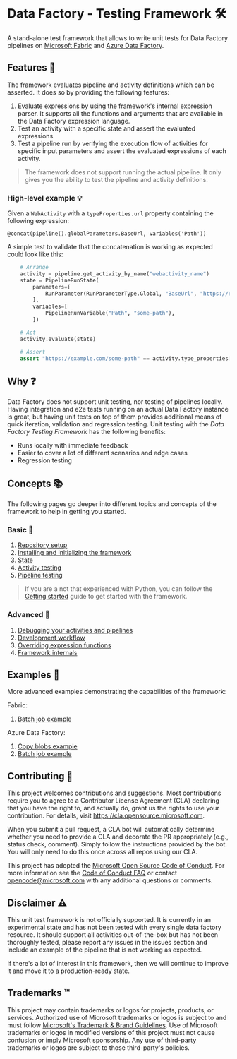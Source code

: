# Data Factory - Testing Framework :hammer_and_wrench:

A stand-alone test framework that allows to write unit tests for Data Factory pipelines on [Microsoft Fabric](https://learn.microsoft.com/en-us/fabric/data-factory/) and [Azure Data Factory](https://learn.microsoft.com/en-us/azure/data-factory/concepts-pipelines-activities?tabs=data-factory).

## Features :rocket:

The framework evaluates pipeline and activity definitions which can be asserted. It does so by providing the following features:

1. Evaluate expressions by using the framework's internal expression parser. It supports all the functions and arguments that are available in the Data Factory expression language.
2. Test an activity with a specific state and assert the evaluated expressions.
3. Test a pipeline run by verifying the execution flow of activities for specific input parameters and assert the evaluated expressions of each activity.

> The framework does not support running the actual pipeline. It only gives you the ability to test the pipeline and activity definitions.

### High-level example :bulb:

Given a `WebActivity` with a `typeProperties.url` property containing the following expression:

```datafactoryexpression
@concat(pipeline().globalParameters.BaseUrl, variables('Path'))
```

A simple test to validate that the concatenation is working as expected could look like this:

```python
    # Arrange
    activity = pipeline.get_activity_by_name("webactivity_name")
    state = PipelineRunState(
        parameters=[
            RunParameter(RunParameterType.Global, "BaseUrl", "https://example.com"),
        ],
        variables=[
            PipelineRunVariable("Path", "some-path"),
        ])

    # Act
    activity.evaluate(state)

    # Assert
    assert "https://example.com/some-path" == activity.type_properties["url"].result
   ```

## Why :question:

Data Factory does not support unit testing, nor testing of pipelines locally. Having integration and e2e tests running on an actual Data Factory instance is great, but having unit tests on top of them provides additional means of quick iteration, validation and regression testing. Unit testing with the _Data Factory Testing Framework_ has the following benefits:

* Runs locally with immediate feedback
* Easier to cover a lot of different scenarios and edge cases
* Regression testing

## Concepts :books:

The following pages go deeper into different topics and concepts of the framework to help in getting you started.

### Basic :seedling:

1. [Repository setup](docs/basic/repository_setup.md)
2. [Installing and initializing the framework](docs/basic/installing_and_initializing_framework.md)
3. [State](docs/basic/state.md)
4. [Activity testing](docs/basic/activity_testing.md)
5. [Pipeline testing](docs/basic/pipeline_testing.md)

> If you are a not that experienced with Python, you can follow the [Getting started](docs/basic/getting_started.md) guide to get started with the framework.

### Advanced :microscope:

1. [Debugging your activities and pipelines](docs/advanced/debugging.md)
2. [Development workflow](docs/advanced/development_workflow.md)
3. [Overriding expression functions](docs/advanced/overriding_expression_functions.md)
4. [Framework internals](docs/advanced/framework_internals.md)

## Examples :memo:

More advanced examples demonstrating the capabilities of the framework:

Fabric:

1. [Batch job example](examples/fabric/batch_job/README.md)

Azure Data Factory:

1. [Copy blobs example](examples/data_factory/copy_blobs/README.md)
2. [Batch job example](examples/data_factory/batch_job/README.md)

## Contributing :handshake:

This project welcomes contributions and suggestions.  Most contributions require you to agree to a
Contributor License Agreement (CLA) declaring that you have the right to, and actually do, grant us
the rights to use your contribution. For details, visit <https://cla.opensource.microsoft.com>.

When you submit a pull request, a CLA bot will automatically determine whether you need to provide
a CLA and decorate the PR appropriately (e.g., status check, comment). Simply follow the instructions
provided by the bot. You will only need to do this once across all repos using our CLA.

This project has adopted the [Microsoft Open Source Code of Conduct](https://opensource.microsoft.com/codeofconduct/).
For more information see the [Code of Conduct FAQ](https://opensource.microsoft.com/codeofconduct/faq/) or
contact [opencode@microsoft.com](mailto:opencode@microsoft.com) with any additional questions or comments.

## Disclaimer :warning:

This unit test framework is not officially supported.
It is currently in an experimental state and has not been tested with every single data factory resource.
It should support all activities out-of-the-box but has not been thoroughly tested,
please report any issues in the issues section and include an example of the pipeline that is not working as expected.

If there's a lot of interest in this framework, then we will continue to improve it and move it to a production-ready state.

## Trademarks :tm:

This project may contain trademarks or logos for projects, products, or services. Authorized use of Microsoft
trademarks or logos is subject to and must follow
[Microsoft's Trademark & Brand Guidelines](https://www.microsoft.com/en-us/legal/intellectualproperty/trademarks/usage/general).
Use of Microsoft trademarks or logos in modified versions of this project must not cause confusion or imply Microsoft sponsorship.
Any use of third-party trademarks or logos are subject to those third-party's policies.

